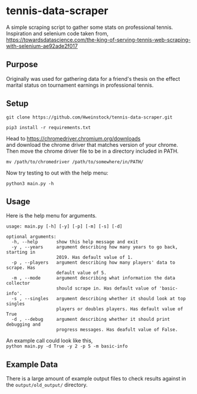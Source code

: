 # tennis-data-scraper

A simple scraping script to gather some stats on professional tennis.      
Inspiration and selenium code taken from,    
https://towardsdatascience.com/the-king-of-serving-tennis-web-scraping-with-selenium-ae92ade2f017  

## Purpose

Originally was used for gathering data for a friend's thesis on the effect  
marital status on tournament earnings in professional tennis.

## Setup

`git clone https://github.com/Hweinstock/tennis-data-scraper.git`  
  
`pip3 install -r requirements.txt`  
  
Head to https://chromedriver.chromium.org/downloads  
and download the chrome driver that matches version of your chrome.     
Then move the chrome driver file to be in a directory included in PATH.  
  
`mv /path/to/chromedriver /path/to/somewhere/in/PATH/`  
  
Now try testing to out with the help menu:  
  
`python3 main.py -h`  

## Usage

Here is the help menu for arguments.   
```
usage: main.py [-h] [-y] [-p] [-m] [-s] [-d]

optional arguments:
  -h, --help       show this help message and exit
  -y , --years     argument describing how many years to go back, starting in
                   2019. Has default value of 1.
  -p , --players   argument describing how many players' data to scrape. Has
                   default value of 5.
  -m , --mode      argument describing what information the data collector
                   should scrape in. Has default value of 'basic-info'.
  -s , --singles   argument describing whether it should look at top singles
                   players or doubles players. Has default value of True
  -d , --debug     argument describing whether it should print debugging and
                   progress messages. Has deafult value of False.
```
An example call could look like this,  
`python main.py -d True -y 2 -p 5 -m basic-info`  

## Example Data

There is a large amount of example output files to check results against in the `output/old_output/` directory.  
